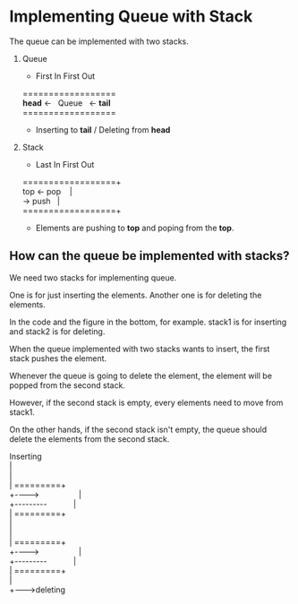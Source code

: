 # Implementing Queue with Stack

The queue can be implemented with two stacks.

1. Queue
	- First In First Out

	==================<br />
	**head** <-&nbsp;&nbsp;&nbsp;Queue&nbsp;&nbsp;&nbsp;<- **tail** <br />
	==================<br />

	- Inserting to **tail** / Deleting from **head**

2. Stack
	- Last In First Out

	==================+<br />
	top <- pop &nbsp;&nbsp;&nbsp;|<br/>
            -> push&nbsp;&nbsp;&nbsp;|<br/>
	==================+<br />

	- Elements are pushing to **top** and poping from the **top**.

## How can the queue be implemented with stacks?

We need two stacks for implementing queue.

One is for just inserting the elements. Another one is for deleting the elements.

In the code and the figure in the bottom, for example. stack1 is for inserting and stack2 is for deleting.

When the queue implemented with two stacks wants to insert, the first stack pushes the element. 

Whenever the queue is going to delete the element, the element will be popped from the second stack.

However, if the second stack is empty, every elements need to move from stack1.

On the other hands, if the second stack isn't empty, the queue should delete the elements from the second stack.

Inserting<br/>
|<br/>
|	<stack1><br/>
|	=========+<br/>
+---->&nbsp;&nbsp;&nbsp;&nbsp;&nbsp;&nbsp;&nbsp;&nbsp;&nbsp;&nbsp;&nbsp;&nbsp;&nbsp;&nbsp;&nbsp;&nbsp;&nbsp;  |<br/>
+--------- &nbsp;&nbsp;&nbsp;&nbsp;&nbsp;&nbsp;&nbsp;&nbsp;&nbsp;&nbsp;   |   	   <br/>
|	=========+<br/>
|	<br/>
|	<stack2><br/>
|	=========+<br/>
+---->&nbsp;&nbsp;&nbsp;&nbsp;&nbsp;&nbsp;&nbsp;&nbsp;&nbsp;&nbsp;&nbsp;&nbsp;&nbsp;&nbsp;&nbsp;&nbsp;&nbsp;  |<br/>
+--------- &nbsp;&nbsp;&nbsp;&nbsp;&nbsp;&nbsp;&nbsp;&nbsp;&nbsp;&nbsp;   | <br/>
|	=========+<br/>
|<br/>
+--->deleting<br/>